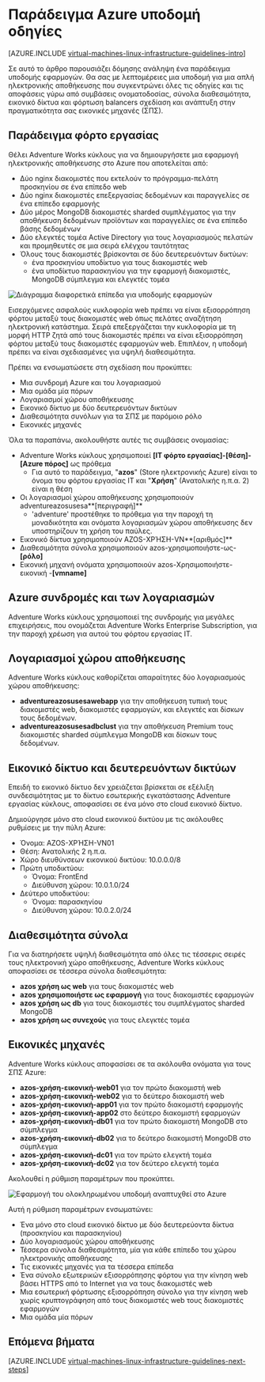 <properties
    pageTitle="Αναλυτικές οδηγίες για την υποδομή παράδειγμα | Microsoft Azure"
    description="Μάθετε περισσότερα σχετικά με τις βασικές σχεδίαση και υλοποίηση οδηγίες για την ανάπτυξη μιας υποδομής παράδειγμα στο Azure."
    documentationCenter=""
    services="virtual-machines-linux"
    authors="iainfoulds"
    manager="timlt"
    editor=""
    tags="azure-resource-manager"/>

<tags
    ms.service="virtual-machines-linux"
    ms.workload="infrastructure-services"
    ms.tgt_pltfrm="vm-linux"
    ms.devlang="na"
    ms.topic="article"
    ms.date="09/08/2016"
    ms.author="iainfou"/>

# <a name="example-azure-infrastructure-walkthrough"></a>Παράδειγμα Azure υποδομή οδηγίες

[AZURE.INCLUDE [virtual-machines-linux-infrastructure-guidelines-intro](../../includes/virtual-machines-linux-infrastructure-guidelines-intro.md)] 

Σε αυτό το άρθρο παρουσιάζει δόμησης ανάληψη ένα παράδειγμα υποδομής εφαρμογών. Θα σας με λεπτομέρειες μια υποδομή για μια απλή ηλεκτρονικής αποθήκευσης που συγκεντρώνει όλες τις οδηγίες και τις αποφάσεις γύρω από συμβάσεις ονοματοδοσίας, σύνολα διαθεσιμότητα, εικονικό δίκτυα και φόρτωση balancers σχεδίαση και ανάπτυξη στην πραγματικότητα σας εικονικές μηχανές (ΣΠΣ).


## <a name="example-workload"></a>Παράδειγμα φόρτο εργασίας

Θέλει Adventure Works κύκλους για να δημιουργήσετε μια εφαρμογή ηλεκτρονικής αποθήκευσης στο Azure που αποτελείται από:

- Δύο nginx διακομιστές που εκτελούν το πρόγραμμα-πελάτη προσκηνίου σε ένα επίπεδο web
- Δύο nginx διακομιστές επεξεργασίας δεδομένων και παραγγελίες σε ένα επίπεδο εφαρμογής
- Δύο μέρος MongoDB διακομιστές sharded συμπλέγματος για την αποθήκευση δεδομένων προϊόντων και παραγγελίες σε ένα επίπεδο βάσης δεδομένων
- Δύο ελεγκτές τομέα Active Directory για τους λογαριασμούς πελατών και προμηθευτές σε μια σειρά ελέγχου ταυτότητας
- Όλους τους διακομιστές βρίσκονται σε δύο δευτερευόντων δικτύων:
    - ένα προσκηνίου υποδίκτυο για τους διακομιστές web 
    - ένα υποδίκτυο παρασκηνίου για την εφαρμογή διακομιστές, MongoDB σύμπλεγμα και ελεγκτές τομέα

![Διάγραμμα διαφορετικά επίπεδα για υποδομής εφαρμογών](./media/virtual-machines-common-infrastructure-service-guidelines/example-tiers.png)

Εισερχόμενες ασφαλούς κυκλοφορία web πρέπει να είναι εξισορρόπηση φόρτου μεταξύ τους διακομιστές web όπως πελάτες αναζήτηση ηλεκτρονική κατάστημα. Σειρά επεξεργάζεται την κυκλοφορία με τη μορφή HTTP ζητά από τους διακομιστές πρέπει να είναι εξισορρόπηση φόρτου μεταξύ τους διακομιστές εφαρμογών web. Επιπλέον, η υποδομή πρέπει να είναι σχεδιασμένες για υψηλή διαθεσιμότητα.

Πρέπει να ενσωματώσετε στη σχεδίαση που προκύπτει:

- Μια συνδρομή Azure και του λογαριασμού
- Μια ομάδα μία πόρων
- Λογαριασμοί χώρου αποθήκευσης
- Εικονικό δίκτυο με δύο δευτερευόντων δικτύων
- Διαθεσιμότητα συνόλων για τα ΣΠΣ με παρόμοιο ρόλο
- Εικονικές μηχανές

Όλα τα παραπάνω, ακολουθήστε αυτές τις συμβάσεις ονομασίας:

- Adventure Works κύκλους χρησιμοποιεί **[IT φόρτο εργασίας]-[θέση]-[Azure πόρος]** ως πρόθεμα
    - Για αυτό το παράδειγμα, "**azos**" (Store ηλεκτρονικής Azure) είναι το όνομα του φόρτου εργασίας IT και "**Χρήση**" (Ανατολικής η.π.α. 2) είναι η θέση
- Οι λογαριασμοί χώρου αποθήκευσης χρησιμοποιούν adventureazosusesa**[περιγραφή]**
    - 'adventure' προστέθηκε το πρόθεμα για την παροχή τη μοναδικότητα και ονόματα λογαριασμών χώρου αποθήκευσης δεν υποστηρίζουν τη χρήση του παύλες.
- Εικονικό δίκτυα χρησιμοποιούν AZOS-ΧΡΉΣΗ-VN**[αριθμός]**
- Διαθεσιμότητα σύνολα χρησιμοποιούν azos-χρησιμοποιήστε-ως-**[ρόλο]**
- Εικονική μηχανή ονόματα χρησιμοποιούν azos-Χρησιμοποιήστε-εικονική -**[vmname]**


## <a name="azure-subscriptions-and-accounts"></a>Azure συνδρομές και των λογαριασμών

Adventure Works κύκλους χρησιμοποιεί της συνδρομής για μεγάλες επιχειρήσεις, που ονομάζεται Adventure Works Enterprise Subscription, για την παροχή χρέωση για αυτού του φόρτου εργασίας IT.


## <a name="storage-accounts"></a>Λογαριασμοί χώρου αποθήκευσης

Adventure Works κύκλους καθορίζεται απαραίτητες δύο λογαριασμούς χώρου αποθήκευσης:

- **adventureazosusesawebapp** για την αποθήκευση τυπική τους διακομιστές web, διακομιστές εφαρμογών, και ελεγκτές και δίσκων τους δεδομένων.
- **adventureazosusesadbclust** για την αποθήκευση Premium τους διακομιστές sharded σύμπλεγμα MongoDB και δίσκων τους δεδομένων.


## <a name="virtual-network-and-subnets"></a>Εικονικό δίκτυο και δευτερευόντων δικτύων

Επειδή το εικονικό δίκτυο δεν χρειάζεται βρίσκεται σε εξέλιξη συνδεσιμότητας με το δίκτυο εσωτερικής εγκατάστασης Adventure εργασίας κύκλους, αποφασίσει σε ένα μόνο στο cloud εικονικό δίκτυο.

Δημιούργησε μόνο στο cloud εικονικού δικτύου με τις ακόλουθες ρυθμίσεις με την πύλη Azure:

- Όνομα: AZOS-ΧΡΉΣΗ-VN01
- Θέση: Ανατολικής 2 η.π.α.
- Χώρο διευθύνσεων εικονικού δικτύου: 10.0.0.0/8
- Πρώτη υποδικτύου:
    - Όνομα: FrontEnd
    - Διεύθυνση χώρου: 10.0.1.0/24
- Δεύτερο υποδικτύου:
    - Όνομα: παρασκηνίου
    - Διεύθυνση χώρου: 10.0.2.0/24


## <a name="availability-sets"></a>Διαθεσιμότητα σύνολα

Για να διατηρήσετε υψηλή διαθεσιμότητα από όλες τις τέσσερις σειρές τους ηλεκτρονική χώρο αποθήκευσης, Adventure Works κύκλους αποφασίσει σε τέσσερα σύνολα διαθεσιμότητα:

- **azos χρήση ως web** για τους διακομιστές web
- **azos χρησιμοποιήστε ως εφαρμογή** για τους διακομιστές εφαρμογών
- **azos χρήση ως db** για τους διακομιστές του συμπλέγματος sharded MongoDB
- **azos χρήση ως συνεχούς** για τους ελεγκτές τομέα


## <a name="virtual-machines"></a>Εικονικές μηχανές

Adventure Works κύκλους αποφασίσει σε τα ακόλουθα ονόματα για τους ΣΠΣ Azure:

- **azos-χρήση-εικονική-web01** για τον πρώτο διακομιστή web
- **azos-χρήση-εικονική-web02** για το δεύτερο διακομιστή web
- **azos-χρήση-εικονική-app01** για τον πρώτο διακομιστή εφαρμογής
- **azos-χρήση-εικονική-app02** στο δεύτερο διακομιστή εφαρμογών
- **azos-χρήση-εικονική-db01** για τον πρώτο διακομιστή MongoDB στο σύμπλεγμα
- **azos-χρήση-εικονική-db02** για το δεύτερο διακομιστή MongoDB στο σύμπλεγμα
- **azos-χρήση-εικονική-dc01** για τον πρώτο ελεγκτή τομέα
- **azos-χρήση-εικονική-dc02** για τον δεύτερο ελεγκτή τομέα

Ακολουθεί η ρύθμιση παραμέτρων που προκύπτει.

![Εφαρμογή του ολοκληρωμένου υποδομή αναπτυχθεί στο Azure](./media/virtual-machines-common-infrastructure-service-guidelines/example-config.png)

Αυτή η ρύθμιση παραμέτρων ενσωματώνει:

- Ένα μόνο στο cloud εικονικό δίκτυο με δύο δευτερεύοντα δίκτυα (προσκηνίου και παρασκηνίου)
- Δύο λογαριασμούς χώρου αποθήκευσης
- Τέσσερα σύνολα διαθεσιμότητα, μία για κάθε επίπεδο του χώρου ηλεκτρονικής αποθήκευσης
- Τις εικονικές μηχανές για τα τέσσερα επίπεδα
- Ένα σύνολο εξωτερικών εξισορρόπησης φόρτου για την κίνηση web βάσει HTTPS από το Internet για να τους διακομιστές web
- Μια εσωτερική φόρτωσης εξισορρόπηση σύνολο για την κίνηση web χωρίς κρυπτογράφηση από τους διακομιστές web τους διακομιστές εφαρμογών
- Μια ομάδα μία πόρων


## <a name="next-steps"></a>Επόμενα βήματα

[AZURE.INCLUDE [virtual-machines-linux-infrastructure-guidelines-next-steps](../../includes/virtual-machines-linux-infrastructure-guidelines-next-steps.md)] 